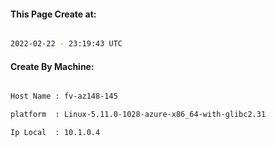 
   
#### This Page Create at:

```bash

2022-02-22 - 23:19:43 UTC

```

#### Create By Machine:

```bash

Host Name : fv-az148-145

platform  : Linux-5.11.0-1028-azure-x86_64-with-glibc2.31

Ip Local  : 10.1.0.4

```

